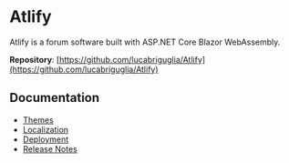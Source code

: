 # Atlify

Atlify is a forum software built with ASP.NET Core Blazor WebAssembly.

**Repository**: [https://github.com/lucabriguglia/Atlify](https://github.com/lucabriguglia/Atlify)

## Documentation

- [Themes](Themes)
- [Localization](Localization)
- [Deployment](Deployment)
- [Release Notes](Release-Notes)
